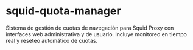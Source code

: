 # squid-quota-manager
Sistema de gestión de cuotas de navegación para Squid Proxy con interfaces web administrativa y de usuario. Incluye monitoreo en tiempo real y reseteo automático de cuotas.
